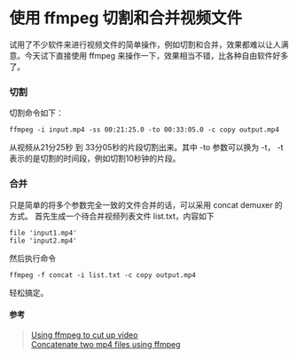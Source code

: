 # 使用 ffmpeg 切割和合并视频文件

试用了不少软件来进行视频文件的简单操作，例如切割和合并，效果都难以让人满意。今天试下直接使用 ffmpeg 来操作一下，效果相当不错，比各种自由软件好多了。

### 切割
切割命令如下：
```
ffmpeg -i input.mp4 -ss 00:21:25.0 -to 00:33:05.0 -c copy output.mp4
```
从视频从21分25秒 到 33分05秒的片段切割出来。其中 -to 参数可以换为 -t， -t表示的是切割的时间段，例如切割10秒钟的片段。

### 合并
只是简单的将多个参数完全一致的文件合并的话，可以采用 concat demuxer 的方式。
首先生成一个待合并视频列表文件 list.txt，内容如下
```
file 'input1.mp4'
file 'input2.mp4'
```
然后执行命令
```
ffmpeg -f concat -i list.txt -c copy output.mp4
```
轻松搞定。


#### 参考
> [Using ffmpeg to cut up video](https://superuser.com/questions/138331/using-ffmpeg-to-cut-up-video)  
> [Concatenate two mp4 files using ffmpeg](https://stackoverflow.com/questions/7333232/concatenate-two-mp4-files-using-ffmpeg)